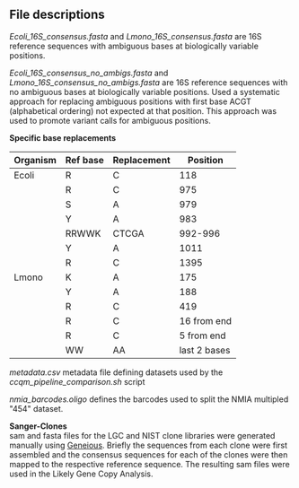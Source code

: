 ## File descriptions
*Ecoli_16S_consensus.fasta* and *Lmono_16S_consensus.fasta* are 16S reference sequences with ambiguous bases at biologically variable positions.   

*Ecoli_16S_consensus_no_ambigs.fasta* and *Lmono_16S_consensus_no_ambigs.fasta* are 16S reference sequences with no ambiguous bases at biologically variable positions. Used a systematic approach for replacing ambiguous positions with first base ACGT (alphabetical ordering) not expected at that position.  This approach was used to promote variant calls for ambiguous positions.   

**Specific base replacements**   

| Organism | Ref base | Replacement | Position    |
|----------|----------|-------------|-------------|
| Ecoli    | R        | C           | 118         |
|          | R        | C           | 975         |
|          | S        | A           | 979         |
|          | Y        | A           | 983         |
|          | RRWWK    | CTCGA       | 992-996     |
|          | Y        | A           | 1011        |
|          | R        | C           | 1395        |
| Lmono    | K        | A           | 175         |
|          | Y        | A           | 188         |
|          | R        | C           | 419         |
|          | R        | C           | 16 from end |
|          | R        | C           | 5 from end  |
|          | WW       | AA          | last 2 bases|


*metadata.csv* metadata file defining datasets used by the *ccqm_pipeline_comparison.sh* script   

*nmia_barcodes.oligo* defines the barcodes used to split the NMIA multipled "454" dataset.   

**Sanger-Clones**   
sam and fasta files for the LGC and NIST clone libraries were generated manually using [Geneious](http://www.geneious.com/). Briefly the sequences from each clone were first assembled and the consensus sequences for each of the clones were then mapped to the respective reference sequence. The resulting sam files were used in the Likely Gene Copy Analysis.
 
